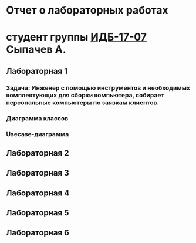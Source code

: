 # Отчет о лабораторных работах
# студент группы [ИДБ-17-07](https://github.com/stankin/design-part-1/wiki/List-IDB-17-07) Сыпачев А.

## Лабораторная 1
### Задача: Инженер с помощью инструментов и необходимых комплектующих для сборки компьютера, собирает персональные компьютеры по заявкам клиентов.


### Диаграмма классов


### Usecase-диаграмма



## Лабораторная 2

## Лабораторная 3

## Лабораторная 4

## Лабораторная 5

## Лабораторная 6
